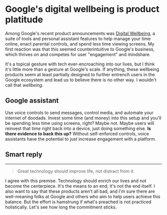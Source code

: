 # Google's digital wellbeing is product platitude

Among Google's recent product announcements was [Digital Wellbeing][1], a suite of tools and personal assistant features to help manage your time online, enact parental controls, and spend less time viewing screens. My first reaction was that this seemed counterintuitive to Google's business, which thrives on and competes for user "engagement" and mindshare.

It's a topical gesture with tech ever-encroaching into our lives, but I think it's little more than a gesture at Google's scale. If anything, these wellbeing products seem at least partially designed to further entrench users in the Google ecosystem and lead us to believe there is no other way. I wouldn't call that _wellbeing_.

## Google assistant
Use voice controls to send messages, control media, and automate your internet of doodads. Invest some time (and money) into this setup and you'll be spending less time using screens, right? Maybe not. Maybe users will reinvest that time right back into a device, just doing something else. **Is there evidence to back this up?** Without self-enforced controls, voice assistants have the potential to just increase engagement with a platform.

## Smart reply


---

> Great technology should improve life, not distract from it.

I agree with this premise. Technology should enrich our lives and not become the centerpiece. It's the means to an end; it's not the end itself. I also want to say that these products aren't all bad, and I'm sure there are well-meaning folks at Google and others who aim to help users achieve this balance. But the effort is hamstrung if what's preached is not practiced holistically. Let's see how long the commitment sticks.


[1]: https://wellbeing.google/
[2]: https://www.blog.google/products/gmail/subject-write-emails-faster-smart-compose-gmail/
[3]: https://ai.googleblog.com/2018/05/duplex-ai-system-for-natural-conversation.html
[4]: https://www.blog.google/products/android/android-p/
[5]: https://techcrunch.com/2018/05/08/google-maps-will-soon-give-you-better-recommendations/
[6]: https://blog.google/products/news/new-google-news-ai-meets-human-intelligence/

